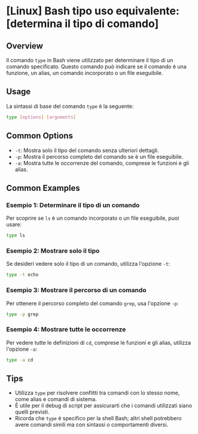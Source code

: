 # [Linux] Bash tipo uso equivalente: [determina il tipo di comando]

## Overview
Il comando `type` in Bash viene utilizzato per determinare il tipo di un comando specificato. Questo comando può indicare se il comando è una funzione, un alias, un comando incorporato o un file eseguibile.

## Usage
La sintassi di base del comando `type` è la seguente:

```bash
type [options] [arguments]
```

## Common Options
- `-t`: Mostra solo il tipo del comando senza ulteriori dettagli.
- `-p`: Mostra il percorso completo del comando se è un file eseguibile.
- `-a`: Mostra tutte le occorrenze del comando, comprese le funzioni e gli alias.

## Common Examples

### Esempio 1: Determinare il tipo di un comando
Per scoprire se `ls` è un comando incorporato o un file eseguibile, puoi usare:

```bash
type ls
```

### Esempio 2: Mostrare solo il tipo
Se desideri vedere solo il tipo di un comando, utilizza l'opzione `-t`:

```bash
type -t echo
```

### Esempio 3: Mostrare il percorso di un comando
Per ottenere il percorso completo del comando `grep`, usa l'opzione `-p`:

```bash
type -p grep
```

### Esempio 4: Mostrare tutte le occorrenze
Per vedere tutte le definizioni di `cd`, comprese le funzioni e gli alias, utilizza l'opzione `-a`:

```bash
type -a cd
```

## Tips
- Utilizza `type` per risolvere conflitti tra comandi con lo stesso nome, come alias e comandi di sistema.
- È utile per il debug di script per assicurarti che i comandi utilizzati siano quelli previsti.
- Ricorda che `type` è specifico per la shell Bash; altri shell potrebbero avere comandi simili ma con sintassi o comportamenti diversi.